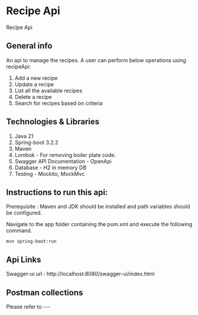 # Recipe Api
Recipe Api

## General info
An api to manage the recipes. A user can perform below operations using recipeApi:
1. Add a new recipe
2. Update a recipe
3. List all the available recipes
4. Delete a recipe
5. Search for recipes based on criteria

## Technologies & Libraries
1. Java 21
2. Spring-boot 3.2.2
3. Maven
4. Lombok - For removing boiler plate code.
5. Swagger API Documentation - OpenApi
6. Database - H2 in memory DB
7. Testing - Mockito, MockMvc


## Instructions to run this api:
Prerequisite : Maven and JDK should be installed and path variables should be configured.

Navigate to the app folder containing the pom.xml and execute the following command.

```mvn spring-boot:run```



## Api Links
Swagger-ui url : http://localhost:8080/swagger-ui/index.html

## Postman collections
Please refer to ---